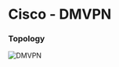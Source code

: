 # Cisco - DMVPN
### Topology
![DMVPN](https://github.com/user-attachments/assets/dae7dd9d-0942-4143-a4a6-c7893e7378e9)
